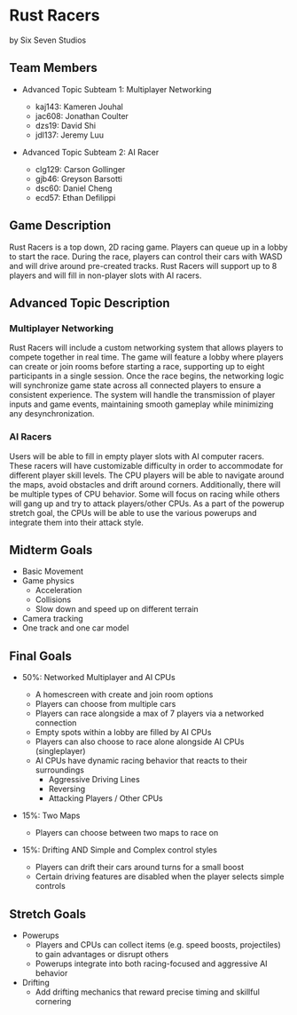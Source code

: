 # Rust Racers

by Six Seven Studios

## Team Members

* Advanced Topic Subteam 1: Multiplayer Networking
  * kaj143: Kameren Jouhal
  * jac608: Jonathan Coulter
  * dzs19: David Shi
  * jdl137: Jeremy Luu

* Advanced Topic Subteam 2: AI Racer
  * clg129: Carson Gollinger
  * gjb46: Greyson Barsotti
  * dsc60: Daniel Cheng
  * ecd57: Ethan Defilippi

## Game Description

Rust Racers is a top down, 2D racing game. Players can queue up in a lobby to start the race. During the race, players can control their cars with WASD and will drive around pre-created tracks. Rust Racers will support up to 8 players and will fill in non-player slots with AI racers.

## Advanced Topic Description

### Multiplayer Networking

Rust Racers will include a custom networking system that allows players to compete together in real time. The game will feature a lobby where players can create or join rooms before starting a race, supporting up to eight participants in a single session. Once the race begins, the networking logic will synchronize game state across all connected players to ensure a consistent experience. The system will handle the transmission of player inputs and game events, maintaining smooth gameplay while minimizing any desynchronization.

### AI Racers

Users will be able to fill in empty player slots with AI computer racers. These racers will have customizable difficulty in order to accommodate for different player skill levels. The CPU players will be able to navigate around the maps, avoid obstacles and drift around corners. Additionally, there will be multiple types of CPU behavior. Some will focus on racing while others will gang up and try to attack players/other CPUs. As a part of the powerup stretch goal, the CPUs will be able to use the various powerups and integrate them into their attack style. 

## Midterm Goals

* Basic Movement
* Game physics
  * Acceleration
  * Collisions
  * Slow down and speed up on different terrain
* Camera tracking
* One track and one car model

## Final Goals

* 50%: Networked Multiplayer and AI CPUs
  * A homescreen with create and join room options
  * Players can choose from multiple cars
  * Players can race alongside a max of 7 players via a networked connection
  * Empty spots within a lobby are filled by AI CPUs
  * Players can also choose to race alone alongside AI CPUs (singleplayer)
  * AI CPUs have dynamic racing behavior that reacts to their surroundings
    * Aggressive Driving Lines
    * Reversing
    * Attacking Players / Other CPUs

* 15%: Two Maps
  * Players can choose between two maps to race on
* 15%: Drifting AND Simple and Complex control styles
  * Players can drift their cars around turns for a small boost
  * Certain driving features are disabled when the player selects simple controls

## Stretch Goals

* Powerups
  * Players and CPUs can collect items (e.g. speed boosts, projectiles) to gain advantages or disrupt others
  * Powerups integrate into both racing-focused and aggressive AI behavior
* Drifting
  * Add drifting mechanics that reward precise timing and skillful cornering
